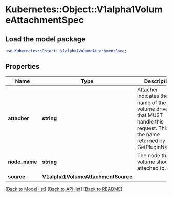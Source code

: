 # Kubernetes::Object::V1alpha1VolumeAttachmentSpec

## Load the model package
```perl
use Kubernetes::Object::V1alpha1VolumeAttachmentSpec;
```

## Properties
Name | Type | Description | Notes
------------ | ------------- | ------------- | -------------
**attacher** | **string** | Attacher indicates the name of the volume driver that MUST handle this request. This is the name returned by GetPluginName(). | 
**node_name** | **string** | The node that the volume should be attached to. | 
**source** | [**V1alpha1VolumeAttachmentSource**](V1alpha1VolumeAttachmentSource.md) |  | 

[[Back to Model list]](../README.md#documentation-for-models) [[Back to API list]](../README.md#documentation-for-api-endpoints) [[Back to README]](../README.md)


